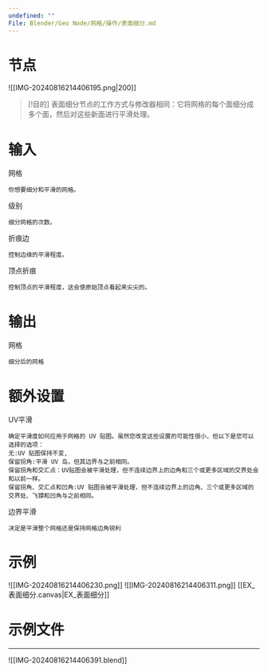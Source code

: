 ```yaml
---
undefined: ""
File: Blender/Geo Node/网格/操作/表面细分.md
---
```

# 节点
![[IMG-20240816214406195.png|200]]

>[!目的]
>表面细分节点的工作方式与修改器相同：它将网格的每个面细分成多个面，然后对这些新面进行平滑处理。

# 输入
网格

	你想要细分和平滑的网格。
级别

	细分网格的次数。
折痕边

	控制边缘的平滑程度。
顶点折痕

	控制顶点的平滑程度，这会使原始顶点看起来尖尖的。

# 输出
网格

	细分后的网格

# 额外设置
UV平滑

	确定平滑度如何应用于网格的 UV 贴图。虽然您改变这些设置的可能性很小，但以下是您可以选择的选项：
	无:UV 贴图保持不变,
	保留拐角:平滑 UV 岛，但其边界与之前相同。
	保留拐角和交汇点：UV贴图会被平滑处理，但不连续边界上的边角和三个或更多区域的交界处会和以前一样。
	保留拐角、交汇点和凹角:UV 贴图会被平滑处理，但不连续边界上的边角、三个或更多区域的交界处、飞镖和凹角与之前相同。
边界平滑

	决定是平滑整个网格还是保持网格边角锐利

# 示例
![[IMG-20240816214406230.png]]
![[IMG-20240816214406311.png]]
[[EX_表面细分.canvas|EX_表面细分]]

# 示例文件
---
![[IMG-20240816214406391.blend]]